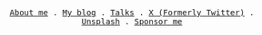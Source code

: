 <p align="center">
  <samp>
    <a href="https://smakosh.com/about">About me</a> .
    <a href="https://smakosh.com/blog">My blog</a> .
    <a href="https://smakosh.com/talks">Talks</a> .
    <a href="https://x.com/smakosh">X (Formerly Twitter)</a> .
    <a href="https://unsplash.com/@smakosh">Unsplash</a> .
    <a href="https://github.com/sponsors/smakosh">Sponsor me</a>
  </samp>
</p>
